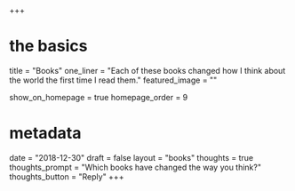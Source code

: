 +++
# the basics
title = "Books"
one_liner = "Each of these books changed how I think about the world the first time I read them."
featured_image = ""

show_on_homepage = true
homepage_order = 9

# metadata
date = "2018-12-30"
draft = false
layout = "books"
thoughts = true
thoughts_prompt = "Which books have changed the way you think?"
thoughts_button = "Reply"
+++

